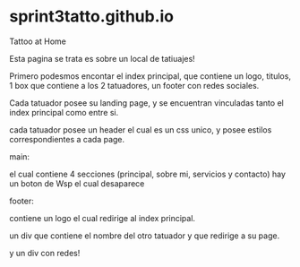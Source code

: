 # sprint3tatto.github.io
Tattoo at Home

Esta pagina se trata es sobre un local de tatiuajes!

Primero podesmos encontar el index principal, que contiene un logo, titulos,  1 box que contiene a los 2 tatuadores, un footer con redes sociales.

Cada tatuador posee su landing page, y se encuentran vinculadas tanto el index principal como entre si.



cada tatuador posee un header el cual es un css unico, y posee estilos correspondientes a cada page.



main:

el cual contiene 4 secciones (principal, sobre mi, servicios y contacto)
hay un boton de Wsp el cual desaparece 


footer:

contiene un logo el cual redirige al index principal.

un div que contiene el nombre del otro tatuador y que redirige a su page.

y un div con redes!









